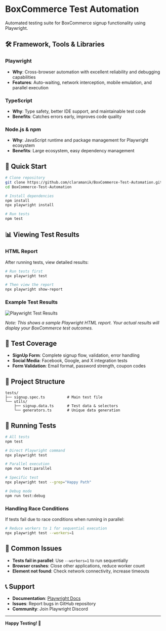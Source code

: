 # BoxCommerce Test Automation

Automated testing suite for BoxCommerce signup functionality using Playwright.

## 🛠️ **Framework, Tools & Libraries**

### **Playwright**

- **Why**: Cross-browser automation with excellent reliability and debugging capabilities
- **Features**: Auto-waiting, network interception, mobile emulation, and parallel execution

### **TypeScript**

- **Why**: Type safety, better IDE support, and maintainable test code
- **Benefits**: Catches errors early, improves code quality

### **Node.js & npm**

- **Why**: JavaScript runtime and package management for Playwright ecosystem
- **Benefits**: Large ecosystem, easy dependency management

## 🚀 **Quick Start**

```bash
# Clone repository
git clone https://github.com/claramanik/BoxCommerce-Test-Automation.git
cd BoxCommerce-Test-Automation

# Install dependencies
npm install
npx playwright install

# Run tests
npm test
```

## 📊 **Viewing Test Results**

### **HTML Report**

After running tests, view detailed results:

```bash
# Run tests first
npx playwright test

# Then view the report
npx playwright show-report
```

### **Example Test Results**

![Playwright Test Results](https://playwright.dev/img/playwright-report.png)

_Note: This shows a sample Playwright HTML report. Your actual results will display your BoxCommerce test outcomes._

## 🧪 **Test Coverage**

- **SignUp Form**: Complete signup flow, validation, error handling
- **Social Media**: Facebook, Google, and X integration tests
- **Form Validation**: Email format, password strength, coupon codes

## 📁 **Project Structure**

```
tests/
├── signup.spec.ts          # Main test file
└── utils/
    ├── signup.data.ts      # Test data & selectors
    └── generators.ts       # Unique data generation
```

## 🔧 **Running Tests**

```bash
# All tests
npm test

# Direct Playwright command
npx playwright test

# Parallel execution
npm run test:parallel

# Specific test
npx playwright test --grep="Happy Path"

# Debug mode
npm run test:debug
```

### **Handling Race Conditions**

If tests fail due to race conditions when running in parallel:

```bash
# Reduce workers to 1 for sequential execution
npx playwright test --workers=1
```

## 🐛 **Common Issues**

- **Tests fail in parallel**: Use `--workers=1` to run sequentially
- **Browser crashes**: Close other applications, reduce worker count
- **Element not found**: Check network connectivity, increase timeouts

## 📞 **Support**

- **Documentation**: [Playwright Docs](https://playwright.dev)
- **Issues**: Report bugs in GitHub repository
- **Community**: Join Playwright Discord

---

**Happy Testing! 🎉**
